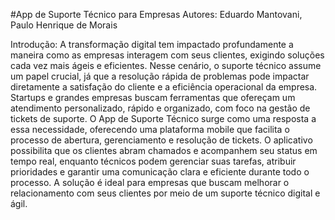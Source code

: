 #App de Suporte Técnico para Empresas 
Autores: Eduardo Mantovani, Paulo Henrique de Morais

Introdução: A transformação digital tem impactado profundamente a maneira como as empresas interagem com seus clientes, exigindo soluções cada vez mais ágeis e eficientes. Nesse cenário, o suporte técnico assume um papel crucial, já que a resolução rápida de problemas pode impactar diretamente a satisfação do cliente e a eficiência operacional da empresa. Startups e grandes empresas buscam ferramentas que ofereçam um atendimento personalizado, rápido e organizado, com foco na gestão de tickets de suporte. O App de Suporte Técnico surge como uma resposta a essa necessidade, oferecendo uma plataforma mobile que facilita o processo de abertura, gerenciamento e resolução de tickets. O aplicativo possibilita que os clientes abram chamados e acompanhem seu status em tempo real, enquanto técnicos podem gerenciar suas tarefas, atribuir prioridades e garantir uma comunicação clara e eficiente durante todo o processo. A solução é ideal para empresas que buscam melhorar o relacionamento com seus clientes por meio de um suporte técnico digital e ágil.



